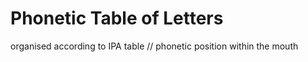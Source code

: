 # Phonetic Table of Letters

organised according to IPA table // phonetic position within the mouth
